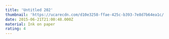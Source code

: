 ```yaml
---
title: 'Untitled 202'
thumbnail: 'https://ucarecdn.com/d10e3258-ffae-425c-b393-7e8d7b64ea1c/'
date: 2015-06-21T21:00:48.000Z
material: Ink on paper
rating: 4
---
```

